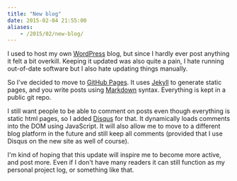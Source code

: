 ```yaml
---
title: "New blog"
date: 2015-02-04 21:55:00
aliases:
    - /2015/02/new-blog/
---
```

I used to host my own [WordPress](https://wordpress.com) blog, but since I hardly ever post anything it
felt a bit overkill. Keeping it updated was also quite a pain, I hate running
out-of-date software but I also hate updating things manually.

So I've decided to move to [GitHub Pages](https://pages.github.com/). It uses
[Jekyll](http://jekyllrb.com/) to generate static pages, and you write posts
using [Markdown](http://daringfireball.net/projects/markdown/) syntax.
Everything is kept in a public git repo.

I still want people to be able to comment on posts even though everything is
static html pages, so I added [Disqus](https://disqus.com/) for that. It
dynamically loads comments into the DOM using JavaScript. It will also allow me
to move to a different blog platform in the future and still keep all comments
(provided that I use Disqus on the new site as well of course).

I'm kind of hoping that this update will inspire me to become more active, and
post more. Even if I don't have many readers it can still function as my
personal project log, or something like that.
